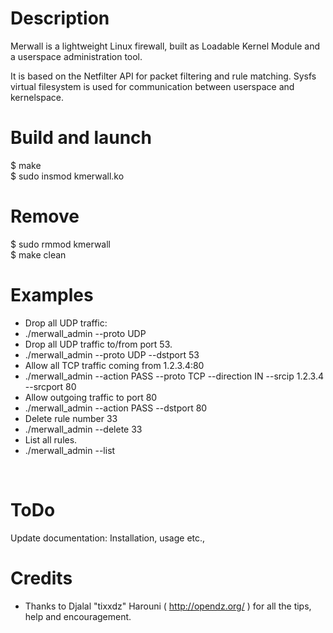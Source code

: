 # Description
Merwall is a lightweight Linux firewall, built as Loadable Kernel Module and a userspace administration tool.<br/>

It is based on the Netfilter API for packet filtering and rule matching. Sysfs virtual filesystem is used for communication between userspace and kernelspace.

# Build and launch
$ make<br/>
$ sudo insmod kmerwall.ko

# Remove
$ sudo rmmod kmerwall<br/>
$ make clean

# Examples

* Drop all UDP traffic:
 * ./merwall_admin --proto UDP
* Drop all UDP traffic to/from port 53.
 * ./merwall_admin --proto UDP --dstport 53
* Allow all TCP traffic coming from 1.2.3.4:80
 * ./merwall_admin --action PASS --proto TCP --direction IN --srcip 1.2.3.4 --srcport 80
* Allow outgoing traffic to port 80
 * ./merwall_admin --action PASS --dstport 80
* Delete rule number 33
 * ./merwall_admin --delete 33
* List all rules.
 * ./merwall_admin --list
<br/>

# ToDo
Update documentation: Installation, usage etc.,<br/>

# Credits
* Thanks to Djalal "tixxdz" Harouni ( http://opendz.org/ ) for all the tips, help and encouragement.
